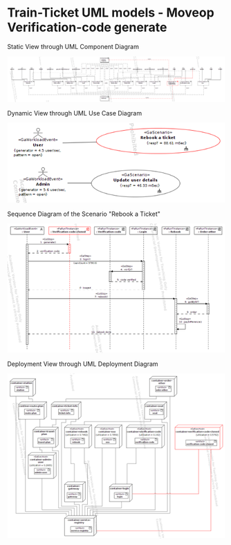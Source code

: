 # Train-Ticket UML models - Moveop Verification-code generate

Static View through UML Component Diagram

![static view](staticView.png)


Dynamic View through UML Use Case Diagram

![use case](useCases.png)

Sequence Diagram of the Scenario "Rebook a Ticket"

![rebook a ticket](<Rebook a ticket.png>)


Deployment View through UML Deployment Diagram

![deployment view](deploymentView.png)
